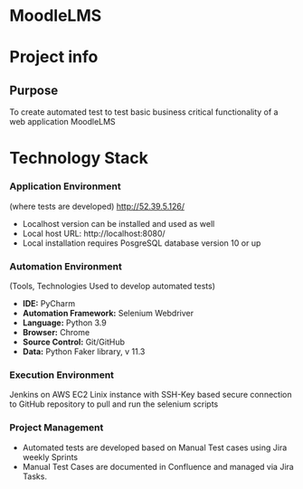 











# MoodleLMS
# Project info

## Purpose
To create automated test to test basic business critical functionality of a web application MoodleLMS

# Technology Stack

### Application Environment
(where tests are developed)
http://52.39.5.126/

- Localhost version can be installed and used as well
- Local host URL: http://localhost:8080/
- Local installation requires PosgreSQL database version 10 or up


### Automation Environment
(Tools, Technologies Used to develop automated tests)

- **IDE:** PyCharm
- **Automation Framework:** Selenium Webdriver
- **Language:** Python 3.9
- **Browser:** Chrome
- **Source Control:** Git/GitHub
- **Data:** Python Faker library, v 11.3

### Execution Environment
Jenkins on AWS EC2 Linix instance with SSH-Key based secure connection to GitHub repository to pull and run the selenium scripts


### Project Management
- Automated tests are developed based on Manual Test cases using Jira weekly Sprints
- Manual Test Cases are documented in Confluence and managed via Jira Tasks.








































